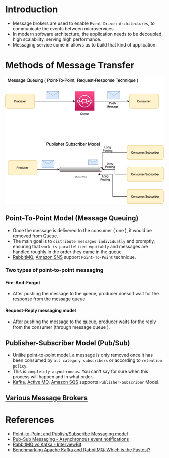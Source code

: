 
# Introduction
- Message brokers are used to enable `Event Driven Architectures`, to communicate the events between microservices.
- In modern software architecture, the application needs to be decoupled, high scalability, serving high performance. 
- Messaging service come in allows us to build that kind of application.

# Methods of Message Transfer

<img title="Message-Transfer-Model" alt="Alt text" src="assests/Traditional-Message-Patterns.drawio.png">

## Point-To-Point Model (Message Queuing)
- Once the message is delivered to the consumer ( one  ), it would be removed from Queue.
- The main goal is to `distribute messages individually` and promptly, ensuring that `work is parallelized equitably` and messages are handled roughly in the order they came in the queue.
- [RabbitMQ](RabbitMQ.md), [Amazon SNS](../AWS/AmazonSNS.md) support `Point-To-Point` technique.

### Two types of point-to-point messaging

#### Fire-And-Forgot
- After pushing the message to the queue, producer doesn't wait for the response from the message queue.

#### Request-Reply messaging model
- After pushing the message to the queue, producer waits for the reply from the consumer (through message queue ).

## Publisher-Subscriber Model (Pub/Sub)
- Unlike point-to-point model, a message is only removed once it has been consumed by `all category subscribers` or according to `retention policy`.
- This is `completely asynchronous`. You can't say for sure when this process will happen and in what order.
- [Kafka](Kafka.md), [Active MQ](ActiveMQ.md), [Amazon SQS](../AWS/AmazonSQS.md) supports `Publisher-Subscriber` Model.

## [Various Message Brokers](../../../README.md)

# References
- [Point-to-Point and Publish/Subscribe Messaging model](https://programmingsharing.com/point-to-point-and-publish-subscribe-messaging-model-2efc4d2b6726)
- [Pub-Sub Messaging - Asynchronous event notifications](https://aws.amazon.com/pub-sub-messaging/)
- [RabbitMQ vs Kafka - InterviewBit](https://www.interviewbit.com/blog/rabbitmq-vs-kafka/)
- [Benchmarking Apache Kafka and RabbitMQ: Which is the Fastest?](https://www.confluent.io/blog/kafka-fastest-messaging-system/)